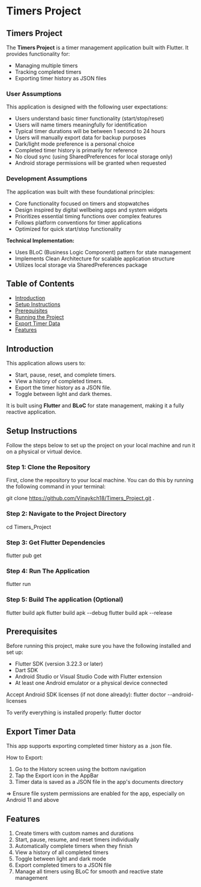 # Timers Project

## Timers Project

The **Timers Project** is a timer management application built with Flutter. It provides functionality for:

- Managing multiple timers
- Tracking completed timers
- Exporting timer history as JSON files
### User Assumptions
This application is designed with the following user expectations:
- Users understand basic timer functionality (start/stop/reset)
- Users will name timers meaningfully for identification
- Typical timer durations will be between 1 second to 24 hours
- Users will manually export data for backup purposes
- Dark/light mode preference is a personal choice
- Completed timer history is primarily for reference
- No cloud sync (using SharedPreferences for local storage only)
- Android storage permissions will be granted when requested

### Development Assumptions
The application was built with these foundational principles:
- Core functionality focused on timers and stopwatches
- Design inspired by digital wellbeing apps and system widgets
- Prioritizes essential timing functions over complex features
- Follows platform conventions for timer applications
- Optimized for quick start/stop functionality 


**Technical Implementation:**
- Uses BLoC (Business Logic Component) pattern for state management
- Implements Clean Architecture for scalable application structure
- Utilizes local storage via SharedPreferences package

## Table of Contents

- [Introduction](#introduction)
- [Setup Instructions](#setup-instructions)
- [Prerequisites](#prerequisites)
- [Running the Project](#running-the-project)
- [Export Timer Data](#export-timer-data)
- [Features](#features)

## Introduction

This application allows users to:

- Start, pause, reset, and complete timers.
- View a history of completed timers.
- Export the timer history as a JSON file.
- Toggle between light and dark themes.

It is built using **Flutter** and **BLoC** for state management, making it a fully reactive application.

## Setup Instructions

Follow the steps below to set up the project on your local machine and run it on a physical or virtual device.

### Step 1: Clone the Repository

First, clone the repository to your local machine. You can do this by running the following command in your terminal:


git clone https://github.com/Vinaykch18/Timers_Project.git .


### Step 2: Navigate to the Project Directory
cd Timers_Project

### Step 3: Get Flutter Dependencies
flutter pub get

### Step 4: Run The Application
flutter run

### Step 5: Build The application (Optional)
flutter build apk
flutter build apk --debug
flutter build apk --release

## Prerequisites
Before running this project, make sure you have the following installed and set up:
- Flutter SDK (version 3.22.3 or later)
- Dart SDK
- Android Studio or Visual Studio Code with Flutter extension
- At least one Android emulator or a physical device connected

Accept Android SDK licenses (if not done already):
flutter doctor --android-licenses

To verify everything is installed properly:
flutter doctor

## Export Timer Data
This app supports exporting completed timer history as a .json file.

How to Export:
1. Go to the History screen using the bottom navigation
2. Tap the Export icon in the AppBar
3. Timer data is saved as a JSON file in the app's documents directory

=> Ensure file system permissions are enabled for the app, especially on Android 11 and above

## Features
1. Create timers with custom names and durations
2. Start, pause, resume, and reset timers individually
3. Automatically complete timers when they finish
4. View a history of all completed timers
5. Toggle between light and dark mode
6. Export completed timers to a JSON file
7. Manage all timers using BLoC for smooth and reactive state management